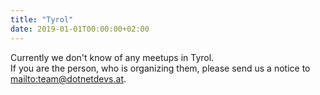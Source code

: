 ```yaml
---
title: "Tyrol"
date: 2019-01-01T00:00:00+02:00
---
```


Currently we don't know of any meetups in Tyrol.  
If you are the person, who is organizing them, please send us a notice to  <mailto:team@dotnetdevs.at>.